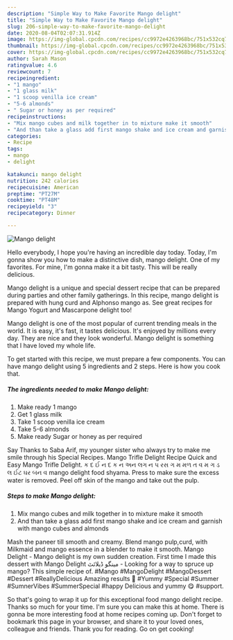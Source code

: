 ```yaml
---
description: "Simple Way to Make Favorite Mango delight"
title: "Simple Way to Make Favorite Mango delight"
slug: 206-simple-way-to-make-favorite-mango-delight
date: 2020-08-04T02:07:31.914Z
image: https://img-global.cpcdn.com/recipes/cc9972e4263968bc/751x532cq70/mango-delight-recipe-main-photo.jpg
thumbnail: https://img-global.cpcdn.com/recipes/cc9972e4263968bc/751x532cq70/mango-delight-recipe-main-photo.jpg
cover: https://img-global.cpcdn.com/recipes/cc9972e4263968bc/751x532cq70/mango-delight-recipe-main-photo.jpg
author: Sarah Mason
ratingvalue: 4.6
reviewcount: 7
recipeingredient:
- "1 mango"
- "1 glass milk"
- "1 scoop venilla ice cream"
- "5-6 almonds"
- " Sugar or honey as per required"
recipeinstructions:
- "Mix mango cubes and milk together in to mixture make it smooth"
- "And than take a glass add first mango shake and ice cream and garnish with mango cubes and almonds"
categories:
- Recipe
tags:
- mango
- delight

katakunci: mango delight 
nutrition: 242 calories
recipecuisine: American
preptime: "PT27M"
cooktime: "PT48M"
recipeyield: "3"
recipecategory: Dinner

---
```



![Mango delight](https://img-global.cpcdn.com/recipes/cc9972e4263968bc/751x532cq70/mango-delight-recipe-main-photo.jpg)

Hello everybody, I hope you're having an incredible day today. Today, I'm gonna show you how to make a distinctive dish, mango delight. One of my favorites. For mine, I'm gonna make it a bit tasty. This will be really delicious.

Mango delight is a unique and special dessert recipe that can be prepared during parties and other family gatherings. In this recipe, mango delight is prepared with hung curd and Alphonso mango as. See great recipes for Mango Yogurt and Mascarpone delight too!

Mango delight is one of the most popular of current trending meals in the world. It is easy, it's fast, it tastes delicious. It's enjoyed by millions every day. They are nice and they look wonderful. Mango delight is something that I have loved my whole life.


To get started with this recipe, we must prepare a few components. You can have mango delight using 5 ingredients and 2 steps. Here is how you cook that.

<!--inarticleads1-->

##### The ingredients needed to make Mango delight:

1. Make ready 1 mango
1. Get 1 glass milk
1. Take 1 scoop venilla ice cream
1. Take 5-6 almonds
1. Make ready  Sugar or honey as per required


Say Thanks to Saba Arif, my younger sister who always try to make me smile through his Special Recipes. Mango Trifle Delight Recipe Quick and Easy Mango Trifle Delight. ક દ ઈ ન દ ક ન અન લગ ન પ રસ ગ મ મળ ત વ મ ગ ડ લ ઈટ ઘર બન વ mango delight food shyama. Press to make sure the excess water is removed. Peel off skin of the mango and take out the pulp. 

<!--inarticleads2-->

##### Steps to make Mango delight:

1. Mix mango cubes and milk together in to mixture make it smooth
1. And than take a glass add first mango shake and ice cream and garnish with mango cubes and almonds


Mash the paneer till smooth and creamy. Blend mango pulp,curd, with Milkmaid and mango essence in a blender to make it smooth. Mango Delight - Mango delight is my own sudden creation. First time I made this dessert with Mango Delight مینگو ڈیلائٹ - Looking for a way to spruce up mango? This simple recipe of. #Mango #MangoDelight #MangoDessert #Dessert #ReallyDelicious Amazing results 👏 #Yummy #Special #Summer #SumnerVibes #SummerSpecial #happy Delicious and yummy 😋 #support. 

So that's going to wrap it up for this exceptional food mango delight recipe. Thanks so much for your time. I'm sure you can make this at home. There is gonna be more interesting food at home recipes coming up. Don't forget to bookmark this page in your browser, and share it to your loved ones, colleague and friends. Thank you for reading. Go on get cooking!

